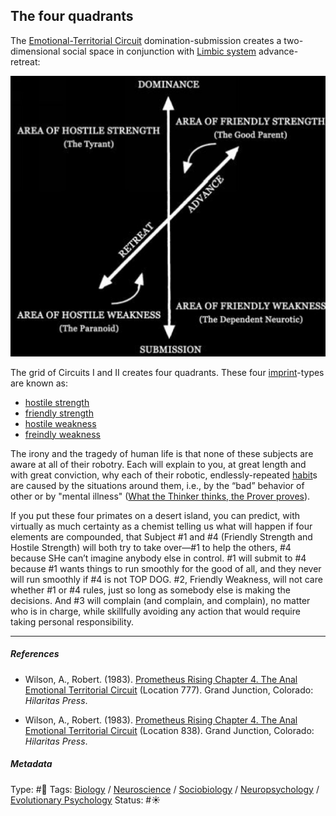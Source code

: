 ## The four quadrants

The [Emotional-Territorial Circuit](Emotional-Territorial%20Circuit.md) domination-submission creates a two-dimensional social space in conjunction with [Limbic system](Limbic%20system.md) advance-retreat: 

![350](%E2%9A%99%EF%B8%8F%20Tools/%F0%9F%93%B8%20Images/5652BDA4-4F14-4F21-9CEA-1EBB2B06501F.jpeg)

The grid of Circuits I and II creates four quadrants. These four [imprint](Imprint.md)-types are known as:

* [hostile strength](Hostile%20strength.md)
* [friendly strength](Friendly%20strength.md)
* [hostile weakness](Hostile%20weakness.md)
* [freindly weakness](Freindly%20weakness.md)

The irony and the tragedy of human life is that none of these subjects are aware at all of their robotry. Each will explain to you, at great length and with great conviction, why each of their robotic, endlessly-repeated [habit](Habit.md)s are caused by the situations around them, i.e., by the “bad” behavior of other or by "mental illness" ([What the Thinker thinks, the Prover proves](What%20the%20Thinker%20thinks,%20the%20Prover%20proves.md)).

If you put these four primates on a desert island, you can predict, with virtually as much certainty as a chemist telling us what will happen if four elements are compounded, that Subject #1 and #4 (Friendly Strength and Hostile Strength) will both try to take over—#1 to help the others, #4 because SHe can’t imagine anybody else in control. #1 will submit to #4 because #1 wants things to run smoothly for the good of all, and they never will run smoothly if #4 is not TOP DOG. #2, Friendly Weakness, will not care whether #1 or #4 rules, just so long as somebody else is making the decisions. And #3 will complain (and complain, and complain), no matter who is in charge, while skillfully avoiding any action that would require taking personal responsibility.

---

##### References

* Wilson, A., Robert. (1983). [Prometheus Rising Chapter 4. The Anal Emotional Territorial Circuit](Prometheus%20Rising%20Chapter%204.%20The%20Anal%20Emotional%20Territorial%20Circuit.md) (Location 777). Grand Junction, Colorado: *Hilaritas Press*.

* Wilson, A., Robert. (1983). [Prometheus Rising Chapter 4. The Anal Emotional Territorial Circuit](Prometheus%20Rising%20Chapter%204.%20The%20Anal%20Emotional%20Territorial%20Circuit.md) (Location 838). Grand Junction, Colorado: *Hilaritas Press*.

##### Metadata

Type: #🔴 
Tags: [Biology]() / [Neuroscience](Neuroscience.md) / [Sociobiology]() / [Neuropsychology](Neuropsychology.md) / [Evolutionary Psychology]()
Status: #☀️ 
